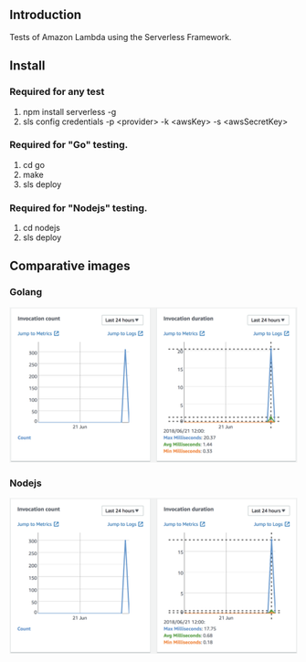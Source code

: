## Introduction

Tests of Amazon Lambda using the Serverless Framework.

## Install

### Required for any test
1. npm install serverless -g
2. sls config credentials -p \<provider> -k \<awsKey> -s \<awsSecretKey>

### Required for "Go" testing.
1. cd go
2. make
3. sls deploy

### Required for "Nodejs" testing.
1. cd nodejs
2. sls deploy

## Comparative images

### Golang
![Golang](./img/golang.png "Golang")

### Nodejs
![Nodejs](./img/nodejs.png "Nodejs")